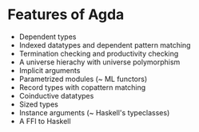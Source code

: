 # Features of Agda


- Dependent types
- Indexed datatypes and dependent pattern matching
- Termination checking and productivity checking
- A universe hierachy with universe polymorphism
- Implicit arguments
- Parametrized modules (~ ML functors)
- Record types with copattern matching
- Coinductive datatypes
- Sized types
- Instance arguments (~ Haskell's typeclasses)
- A FFI to Haskell
